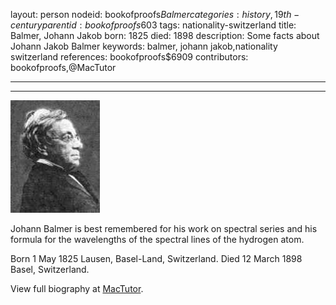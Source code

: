 layout: person
nodeid: bookofproofs$Balmer
categories: history,19th-century
parentid: bookofproofs$603
tags: nationality-switzerland
title: Balmer, Johann Jakob
born: 1825
died: 1898
description: Some facts about Johann Jakob Balmer
keywords: balmer, johann jakob,nationality switzerland
references: bookofproofs$6909
contributors: bookofproofs,@MacTutor

---


---

![Balmer.jpg](https://github.com/bookofproofs/bookofproofs.github.io/blob/main/_sources/_assets/images/portraits/Balmer.jpg?raw=true)

Johann Balmer is best remembered for his work on spectral series and his formula for the wavelengths of the spectral lines of the hydrogen atom.

Born 1 May 1825 Lausen, Basel-Land, Switzerland. Died 12 March 1898 Basel, Switzerland.


View full biography at [MacTutor](https://mathshistory.st-andrews.ac.uk/Biographies/Balmer/).